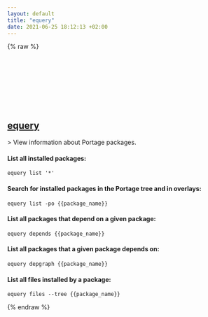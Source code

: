 ```yaml
---
layout: default
title: "equery"
date: 2021-06-25 18:12:13 +02:00
---
```

{% raw %}
<h2 id="equery">
  <a href="/en/linux/equery.html">equery</a> <a href="#equery"><svg class="icon">
    <use href="/assets/images/unicode_sprite.svg#link" />
  </svg></a>
</h2>
> View information about Portage packages.

#### List all installed packages:
```shell
equery list '*'
```
#### Search for installed packages in the Portage tree and in overlays:
```shell
equery list -po {{package_name}}
```
#### List all packages that depend on a given package:
```shell
equery depends {{package_name}}
```
#### List all packages that a given package depends on:
```shell
equery depgraph {{package_name}}
```
#### List all files installed by a package:
```shell
equery files --tree {{package_name}}
```
{% endraw %}